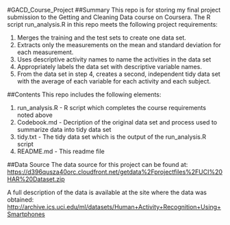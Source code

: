 #GACD_Course_Project
##Summary
This repo is for storing my final project submission to the Getting and Cleaning Data course on Coursera. The R script run_analysis.R in this repo meets the following project requirements: 
  1. Merges the training and the test sets to create one data set.
  2. Extracts only the measurements on the mean and standard deviation for each measurement.
  3. Uses descriptive activity names to name the activities in the data set
  4. Appropriately labels the data set with descriptive variable names.
  5. From the data set in step 4, creates a second, independent tidy data set with the average of each variable for each activity and each subject.

##Contents
This repo includes the following elements:
  1. run_analysis.R - R script which completes the course requirements noted above
  2. Codebook.md - Decription of the original data set and process used to summarize data into tidy data set
  3. tidy.txt - The tidy data set which is the output of the run_analysis.R script
  4. README.md - This readme file

  
##Data Source
The data source for this project can be found at: https://d396qusza40orc.cloudfront.net/getdata%2Fprojectfiles%2FUCI%20HAR%20Dataset.zip

A full description of the data is available at the site where the data was obtained: http://archive.ics.uci.edu/ml/datasets/Human+Activity+Recognition+Using+Smartphones



